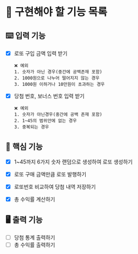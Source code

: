 

# 📝 구현해야 할 기능 목록

## ⌨️ 입력 기능
- [x] 로또 구입 금액 입력 받기
    ````
    ❌️ 예외
    1. 숫자가 아닌 경우(중간에 공백존재 포함)
    2. 1000원으로 나누어 떨어지지 않는 경우
    3. 1000원 이하거나 10만원이 초과하는 경우
    ````
- [x] 당첨 번호, 보너스 번호 입력 받기
   ````
   ❌️ 예외
   1. 숫자가 아닌경우(중간에 공백 존재 포함)
   2. 1~45의 범위안에 없는 경우
   3. 중복되는 경우
   ````
  
## 🎯 핵심 기능
- [x] 1~45까지 6가지 숫자 랜덤으로 생성하여 로또 생성하기
- [x] 로또 구매 금액만큼 로또 발행하기
- [x] 로또번호 비교하여 당첨 내역 저장하기
- [x] 총 수익률 계산하기


## 🖥️ 출력 기능
- [ ] 당첨 통계 출력하기
- [ ] 총 수익률 출력하기